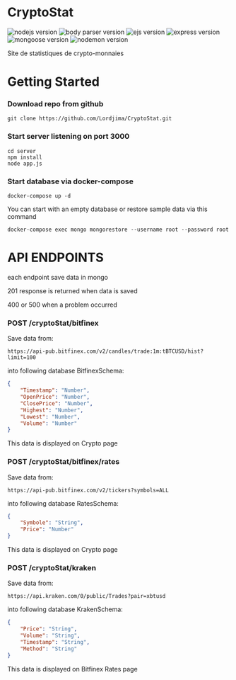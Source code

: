 # CryptoStat
![nodejs version](https://img.shields.io/badge/node.js-v10.16.0-green.svg)
![body parser version](https://img.shields.io/badge/bodyparser-v1.19.0-yellow.svg)
![ejs version](https://img.shields.io/badge/ejs-v3.0.1-yellow.svg)
![express version](https://img.shields.io/badge/express-v4.17.1-yellow.svg)
![mongoose version](https://img.shields.io/badge/mongoose-v5.8.10-orange.svg)
![nodemon version](https://img.shields.io/badge/nodemon-v2.0.2-orange.svg)

Site de statistiques de crypto-monnaies

# Getting Started

### Download repo from github

```shell script
git clone https://github.com/Lordjima/CryptoStat.git
```

### Start server listening on port 3000

```shell script
cd server
npm install
node app.js
```

### Start database via docker-compose

```shell script
docker-compose up -d
```

You can start with an empty database or restore sample data via this command

```shell script
docker-compose exec mongo mongorestore --username root --password root
```

# API ENDPOINTS

each endpoint save data in mongo

201 response is returned when data is saved

400 or 500 when a problem occurred 


### POST /cryptoStat/bitfinex

Save data from:

```text
https://api-pub.bitfinex.com/v2/candles/trade:1m:tBTCUSD/hist?limit=100
```

into following database BitfinexSchema:

```json
{
    "Timestamp": "Number",
    "OpenPrice": "Number",
    "ClosePrice": "Number",
    "Highest": "Number",
    "Lowest": "Number",
    "Volume": "Number"
}
```

This data is displayed on Crypto page

### POST /cryptoStat/bitfinex/rates

Save data from:

```text
https://api-pub.bitfinex.com/v2/tickers?symbols=ALL
```

into following database RatesSchema:

```json
{
    "Symbole": "String",
    "Price": "Number"
}
```

This data is displayed on Crypto page

### POST /cryptoStat/kraken

Save data from:

```text
https://api.kraken.com/0/public/Trades?pair=xbtusd
```

into following database KrakenSchema:

```json
{
    "Price": "String",
    "Volume": "String",
    "Timestamp": "String",
    "Method": "String"
}
```

This data is displayed on Bitfinex Rates page